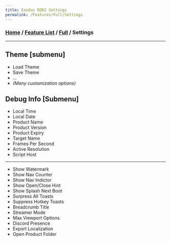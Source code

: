 ```yaml
---
title: Exodus RDR2 Settings
permalink: /Features/Full/Settings
---
```

### [Home](../../../index.md) / [Feature List](/Features) / [Full](/Features/Full) / Settings
---
## Theme [submenu]
- Load Theme
- Save Theme 
- ... 
- *(Many customization options)*

## Debug Info [Submenu]
- Local Time
- Local Date  
- Product Name
- Product Version
- Product Expiry
- Target Name
- Frames Per Second
- Active Resolution
- Script Host
---
- Show Watermark
- Show Nav Counter
- Show Nav Indictor
- Show Open/Close Hint
- Show Splash Next Boot
- Surpress All Toasts
- Suppress Hotkey Toasts
- Breadcrumb Title
- Streamer Mode
- Max Viewport Options
- Discord Presence
- Export Localization
- Open Product Folder

